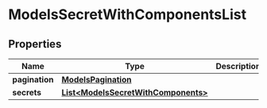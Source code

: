 

# ModelsSecretWithComponentsList


## Properties

| Name | Type | Description | Notes |
|------------ | ------------- | ------------- | -------------|
|**pagination** | [**ModelsPagination**](ModelsPagination.md) |  |  [optional] |
|**secrets** | [**List&lt;ModelsSecretWithComponents&gt;**](ModelsSecretWithComponents.md) |  |  [optional] |



